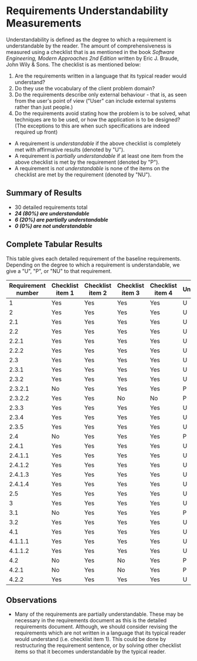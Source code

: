 # Requirements Understandability Measurements

Understandability is defined as the degree to which a requirement is understandable by the reader. The amount of comprehensiveness is measured using a checklist that is as mentioned in the book *Software Engineering, Modern Approaches 2nd Edition* written by Eric J. Braude, John Wily & Sons. The checklist is as mentioned below:

1. Are the requirements written in a language that its typical reader would understand?
2. Do they use the vocabulary of the client problem domain?
3. Do the requirements describe only external behaviour - that is, as seen from the user's point of view ("User" can include external systems rather than just people.)
4. Do the requirements avoid stating how the problem is to be solved, what techniques are to be used, or how the application is to be designed? (The exceptions to this are when such specifications are indeed required up front)

* A requirement is *understandable* if the above checklist is completely met with affirmative results (denoted by "U").
* A requirement is *partially understandable* if at least one item from the above checklist is met by the requirement (denoted by "P").
* A requirement is *not understandable* is none of the items on the checklist are met by the requirement (denoted by "NU").

## Summary of Results

* 30 detailed requirements total
* ***24 (80%) are understandable***
* ***6 (20%) are partially understandable***
* ***0 (0%) are not understandable***

## Complete Tabular Results

This table gives each detailed requirement of the baseline requirements. Depending on the degree to which a requirement is understandable, we give a "U", "P", or "NU" to that requirement.

Requirement number | Checklist item 1 | Checklist item 2 | Checklist item 3 | Checklist item 4 | Understandable?
--- | --- | --- | --- | --- | ---
1 | Yes | Yes | Yes | Yes | U
2 | Yes | Yes | Yes | Yes | U
2.1 | Yes | Yes | Yes | Yes | U
2.2 | Yes | Yes | Yes | Yes | U
2.2.1 | Yes | Yes | Yes | Yes | U
2.2.2 | Yes | Yes | Yes | Yes | U
2.3 | Yes | Yes | Yes | Yes | U
2.3.1 | Yes | Yes | Yes | Yes | U
2.3.2 | Yes | Yes | Yes | Yes | U
2.3.2.1 | No | Yes | Yes | Yes | P
2.3.2.2 | Yes | Yes | No | No | P
2.3.3 | Yes | Yes | Yes | Yes | U
2.3.4 | Yes | Yes | Yes | Yes | U
2.3.5 | Yes | Yes | Yes | Yes | U
2.4 | No | Yes | Yes | Yes | P
2.4.1 | Yes | Yes | Yes | Yes | U
2.4.1.1 | Yes | Yes | Yes | Yes | U
2.4.1.2 | Yes | Yes | Yes | Yes | U
2.4.1.3 | Yes | Yes | Yes | Yes | U
2.4.1.4 | Yes | Yes | Yes | Yes | U
2.5 | Yes | Yes | Yes | Yes | U
3 | Yes | Yes | Yes | Yes | U
3.1 | No | Yes | Yes | Yes | P
3.2 | Yes | Yes | Yes | Yes | U
4.1 | Yes | Yes | Yes | Yes | U
4.1.1.1 | Yes | Yes | Yes | Yes | U
4.1.1.2 | Yes | Yes | Yes | Yes | U
4.2 | No | Yes | No | Yes | P
4.2.1 | No | Yes | No | Yes | P
4.2.2 | Yes | Yes | Yes | Yes | U


## Observations

* Many of the requirements are partially understandable. These may be necessary in the requirements document as this is the detailed requirements document. Although, we should consider revising the requirements which are not written in a language that its typical reader would understand (i.e. checklist item 1). This could be done by restructuring the requirement sentence, or by solving other checklist items so that it becomes understandable by the typical reader.
